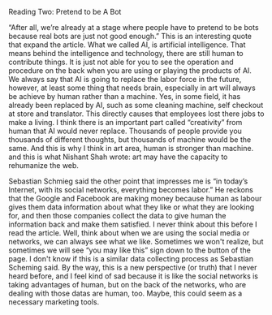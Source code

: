 <p> Reading Two: Pretend to be A Bot </p>

<p> “After all, we’re already at a stage where people have to pretend to be bots because real bots are just not good enough.” This is an interesting quote that expand the article. What we called AI, is artificial intelligence. That means behind the intelligence and technology, there are still human to contribute things. It is just not able for you to see the operation and procedure on the back when you are using or playing the products of AI. We always say that AI is going to replace the labor force in the future, however, at least some thing that needs brain, especially in art will always be achieve by human rather than a machine. Yes, in some field, it has already been replaced by AI, such as some cleaning machine, self checkout at store and translator. This directly causes that employees lost there jobs to make a living. I think there is an important part called “creativity” from human that AI would never replace. Thousands of people provide you thousands of different thoughts, but thousands of machine would be the same. And this is why I think in art area, human is stronger than machine. and this is what Nishant Shah wrote: art may have the capacity to rehumanize the web. </p>

<p>Sebastian Schmieg said the other point that impresses me is “in today’s Internet, with its social networks, everything becomes labor.” He reckons that the Google and Facebook are making money because human as labour gives them data information about what they like or what they are looking for, and then those companies collect the data to give human the information back and make them satisfied. I never think about this before I read the article. Well, think about when we are using the social media or networks, we can always see what we like. Sometimes we won't realize, but sometimes we will see “you may like this” sign down to the button of the page. I don't know if this is a similar data collecting process as Sebastian Scheming said. By the way, this is a new perspective (or truth) that I never heard before, and I feel kind of sad because it is like the social networks is taking advantages of human, but on the back of the networks, who are dealing with those datas are human, too. Maybe, this could seem as a necessary marketing tools.</p>
